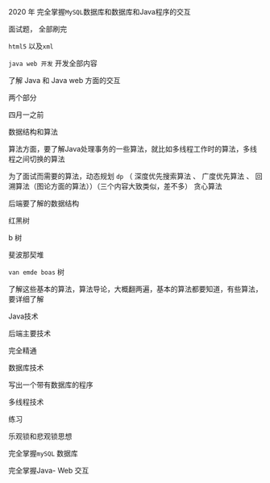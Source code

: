 

2020 年 完全掌握`MySQL`数据库和数据库和Java程序的交互

面试题， 全部刷完 

`html5` 以及`xml`

`java web 开发` 开发全部内容



了解 Java 和 Java web 方面的交互



两个部分

四月一之前

数据结构和算法

算法方面，要了解Java处理事务的一些算法，就比如多线程工作时的算法，多线程之间切换的算法

为了面试而需要的算法，动态规划 `dp`  （ 深度优先搜索算法  、 广度优先算法 、 回溯算法（图论方面的算法））（三个内容大致类似，差不多） 贪心算法

后端要了解的数据结构

红黑树

b 树 

斐波那契堆

`van emde boas` 树

了解这些基本的算法，算法导论，大概翻两遍，基本的算法都要知道，有些算法，要详细了解

Java技术

后端主要技术



完全精通

数据库技术

写出一个带有数据库的程序

多线程技术

练习

乐观锁和悲观锁思想

完全掌握`mySQL` 数据库

完全掌握Java- Web 交互 



